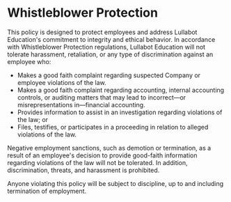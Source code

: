 # Whistleblower Protection
This policy is designed to protect employees and address Lullabot Education's commitment to integrity and ethical behavior. In accordance with Whistleblower Protection regulations, Lullabot Education will not tolerate harassment, retaliation, or any type of discrimination against an employee who:

- Makes a good faith complaint regarding suspected Company or employee violations of the law.
- Makes a good faith complaint regarding accounting, internal accounting controls, or auditing matters that may lead to incorrect—or misrepresentations in—financial accounting.
- Provides information to assist in an investigation regarding violations of the law; or
- Files, testifies, or participates in a proceeding in relation to alleged violations of the law.

Negative employment sanctions, such as demotion or termination, as a result of an employee's decision to provide good-faith information regarding violations of the law will not be tolerated. In addition, discrimination, threats, and harassment is prohibited.

Anyone violating this policy will be subject to discipline, up to and including termination of employment.
